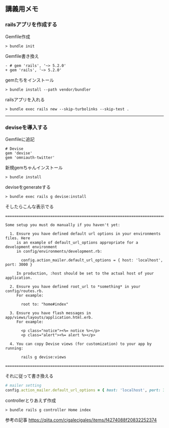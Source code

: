 ## 講義用メモ

### railsアプリを作成する

Gemfile作成
```
> bundle init
```

Gemfile書き換え
```
- # gem 'rails', '~> 5.2.0'
+ gem 'rails', '~> 5.2.0'
```

gemたちをインストール
```  
> bundle install --path vendor/bundler
```

railsアプリを入れる
```
> bundle exec rails new --skip-turbolinks --skip-test .
```
---

### deviseを導入する

Gemfileに追記
```
# Devise
gem 'devise'
gem 'omniauth-twitter'
```

新規gemちゃんインストール
```
> bundle install
```

deviseをgenerateする
```
> bundle exec rails g devise:install
```

そしたらこんな表示でる
```
===============================================================================

Some setup you must do manually if you haven't yet:

  1. Ensure you have defined default url options in your environments files. Here
     is an example of default_url_options appropriate for a development environment
     in config/environments/development.rb:

       config.action_mailer.default_url_options = { host: 'localhost', port: 3000 }

     In production, :host should be set to the actual host of your application.

  2. Ensure you have defined root_url to *something* in your config/routes.rb.
     For example:

       root to: "home#index"

  3. Ensure you have flash messages in app/views/layouts/application.html.erb.
     For example:

       <p class="notice"><%= notice %></p>
       <p class="alert"><%= alert %></p>

  4. You can copy Devise views (for customization) to your app by running:

       rails g devise:views

===============================================================================
```

それに従って書き換える
```config/environments/development.rb
# mailer setting
config.action_mailer.default_url_options = { host: 'localhost', port: 3000 }
```

controllerとりあえず作成
```
> bundle rails g controller Home index
```

参考の記事
https://qiita.com/cigalecigales/items/f4274088f20832252374
